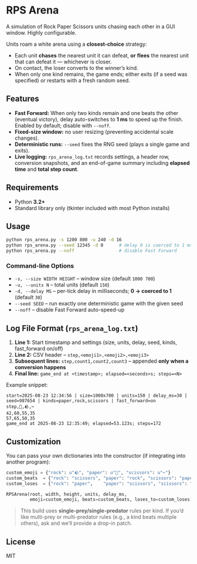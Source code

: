 # RPS Arena

A simulation of Rock Paper Scissors units chasing each other in a GUI window. Highly configurable.

Units roam a white arena using a **closest-choice** strategy:
- Each unit **chases** the nearest unit it can defeat, **or** **flees** the nearest unit that can defeat it — whichever is closer.
- On contact, the loser converts to the winner’s kind.
- When only one kind remains, the game ends; either exits (if a seed was specified) or restarts with a fresh random seed.

## Features
- **Fast Forward:** When only two kinds remain and one beats the other (eventual victory), delay auto-switches to **1 ms** to speed up the finish. Enabled by default; disable with `--noff`.
- **Fixed-size window:** no user resizing (preventing accidental scale changes).
- **Deterministic runs:** `--seed` fixes the RNG seed (plays a single game and exits).
- **Live logging:** `rps_arena_log.txt` records settings, a header row, conversion snapshots, and an end-of-game summary including **elapsed time** and **total step count**.

## Requirements
- Python **3.2+**
- Standard library only (tkinter included with most Python installs)

## Usage

```bash
python rps_arena.py -s 1200 800 -u 240 -d 16
python rps_arena.py --seed 12345 -d 0      # delay 0 is coerced to 1 ms
python rps_arena.py --noff                 # disable Fast Forward
````

### Command-line Options

* `-s, --size WIDTH HEIGHT` – window size (default `1000 700`)
* `-u, --units N` – total units (default `150`)
* `-d, --delay MS` – per-tick delay in milliseconds; **0 → coerced to 1** (default `30`)
* `--seed SEED` – run exactly one deterministic game with the given seed
* `--noff` – disable Fast Forward auto-speed-up

## Log File Format (`rps_arena_log.txt`)

1. **Line 1:** Start timestamp and settings (size, units, delay, seed, kinds, fast\_forward on/off)
2. **Line 2:** CSV header – `step,<emoji1>,<emoji2>,<emoji3>`
3. **Subsequent lines:** `step,count1,count2,count3` – appended **only when a conversion happens**
4. **Final line:** `game_end at <timestamp>; elapsed=<seconds>s; steps=<N>`

Example snippet:

```
start=2025-08-23 12:34:56 | size=1000x700 | units=150 | delay_ms=30 | seed=987654 | kinds=paper,rock,scissors | fast_forward=on
step,📄,🪨,✂️
42,60,55,35
57,65,50,35
game_end at 2025-08-23 12:35:49; elapsed=53.123s; steps=172
```

## Customization

You can pass your own dictionaries into the constructor (if integrating into another program):

```python
custom_emoji = {"rock": u"🪨", "paper": u"📄", "scissors": u"✂️"}
custom_beats  = {"rock": "scissors", "paper": "rock", "scissors": "paper"}
custom_loses  = {"rock": "paper",    "paper": "scissors", "scissors": "rock"}

RPSArena(root, width, height, units, delay_ms,
         emoji=custom_emoji, beats=custom_beats, loses_to=custom_loses)
```

> This build uses **single-prey/single-predator** rules per kind. If you’d like multi-prey or multi-predator rules (e.g., a kind beats multiple others), ask and we’ll provide a drop-in patch.

## License

MIT
